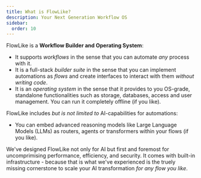 ```yaml
---
title: What is FlowLike?
description: Your Next Generation Workflow OS
sidebar:
  order: 10
---
```


FlowLike is a **Workflow Builder and Operating System**:
- It supports *workflows* in the sense that you can automate *any* process with it.
- It is a full-stack *builder suite* in the sense that you can implement automations as *flows* and create interfaces to interact with them *without writing code*.
- It is an *operating system* in the sense that it provides to you OS-grade, standalone functionalities such as storage, databases, access and user management. You can run it completely offline (if you like).

FlowLike includes *but is not limited to* AI-capabilities for automations:
- You can embed advanced reasoning models like Large Language Models (LLMs) as routers, agents or transformers within your flows (if you like).

We've designed FlowLike not only for AI but first and foremost for uncomprimising performance, efficiency, and security. It comes with built-in infrastructure - because that is what we've experienced is the truely missing cornerstone to scale your AI transformation *for any flow you like*.
